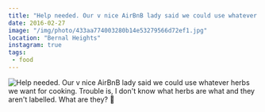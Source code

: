 ```yaml
---
title: "Help needed. Our v nice AirBnB lady said we could use whatever herbs we want for cooking. Trouble is, I don't know what herbs are what and they aren't labelled. What are they? 🌿"
date: 2016-02-27
image: "/img/photo/433aa774003280b14e53279566d72ef1.jpg"
location: "Bernal Heights"
instagram: true
tags:
 - food
---
```


![Help needed. Our v nice AirBnB lady said we could use whatever herbs we want for cooking. Trouble is, I don't know what herbs are what and they aren't labelled. What are they? 🌿](/img/photo/433aa774003280b14e53279566d72ef1.jpg)
